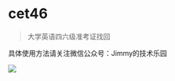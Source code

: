 # cet46
> 大学英语四六级准考证找回


具体使用方法请关注微信公众号：Jimmy的技术乐园


![](https://ws1.sinaimg.cn/large/006tKfTcgy1fir7abc894j30760760t7.jpg)
